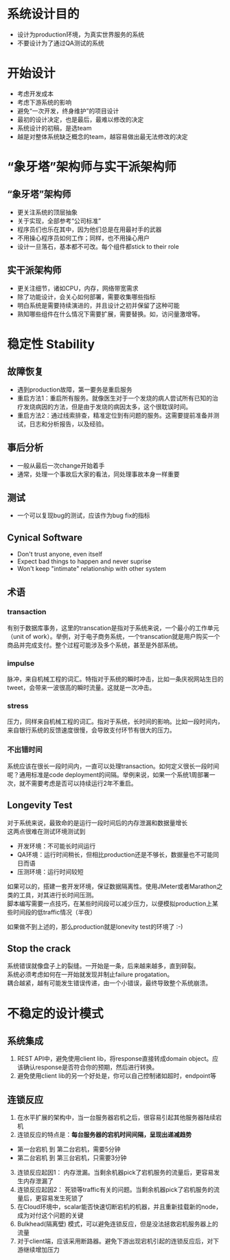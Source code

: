 # 系统设计目的
* 设计为production环境，为真实世界服务的系统
* 不要设计为了通过QA测试的系统

# 开始设计
* 考虑开发成本
* 考虑下游系统的影响
* 避免“一次开发，终身维护”的项目设计
* 最初的设计决定，也是最后，最难以修改的决定
* 系统设计的初稿，是选team
* 越是对整体系统缺乏概念的team，越容易做出最无法修改的决定

# “象牙塔”架构师与实干派架构师
## “象牙塔”架构师
* 更关注系统的顶层抽象
* 关于实现，全部参考“公司标准”
* 程序员们也乐在其中，因为他们总是在用最衬手的武器
* 不用操心程序员如何工作；同样，也不用操心用户
* 设计一旦落石，基本都不可改。每个组件都stick to their role
## 实干派架构师
* 更关注细节，诸如CPU，内存，网络带宽需求
* 除了功能设计，会关心如何部署，需要收集哪些指标
* 明白系统是需要持续演进的，并且设计之初并保留了这种可能
* 熟知哪些组件在什么情况下需要扩展，需要替换。如，访问量激增等。

# 稳定性 Stability
## 故障恢复
* 遇到production故障，第一要务是重启服务
* 重启方法1：重启所有服务。就像医生对于一个发烧的病人尝试所有已知的治疗发烧病因的方法，但是由于发烧的病因太多，这个很耽误时间。
* 重启方法2：通过线索排查，精准定位到有问题的服务。这需要提前准备并测试，日志和分析报告，以及经验。
## 事后分析
* 一般从最后一次change开始着手
* 通常，处理一个事故后大家的看法，同处理事故本身一样重要
## 测试
* 一个可以复现bug的测试，应该作为bug fix的指标
## Cynical Software
* Don't trust anyone, even itself
* Expect bad things to happen and never suprise
* Won't keep "intimate" relationship with other system
## 术语
### transaction
有别于数据库事务，这里的transcation是指对于系统来说，一个最小的工作单元（unit of work）。举例，对于电子商务系统，一个transcation就是用户购买一个商品并完成支付。整个过程可能涉及多个系统，甚至是外部系统。
### impulse
脉冲，来自机械工程的词汇。特指对于系统的瞬时冲击，比如一条庆祝网站生日的tweet，会带来一波很高的瞬时流量。这就是一次冲击。
### stress
压力，同样来自机械工程的词汇。指对于系统，长时间的影响。比如一段时间内，来自银行系统的反馈速度很慢，会导致支付环节有很大的压力。
### 不出错时间
系统应该在很长一段时间内，一直可以处理transaction。如何定义很长一段时间呢？通用标准是code deployment的间隔。举例来说，如果一个系统1周部署一次，就不需要考虑是否可以持续运行2年不重启。
## Longevity Test
对于系统来说，最致命的是运行一段时间后的内存泄漏和数据量增长  
这两点很难在测试环境测试到
- 开发环境：不可能长时间运行
- QA环境：运行时间稍长，但相比production还是不够长，数据量也不可能同日而语
- 压测环境：运行时间较短

如果可以的，搭建一套开发环境，保证数据隔离性。使用JMeter或者Marathon之类的工具，对其进行长时间压测。  
脚本编写需要一点技巧，在某些时间段可以减少压力，以便模拟production上某些时间段的低traffic情况（半夜）

如果做不到上述的，那么production就是lonevity test的环境了 :-)

## Stop the crack
系统错误就像盘子上的裂缝。一开始是一条，后来越来越多，直到碎裂。  
系统必须考虑如何在一开始就发现并制止failure progatation。  
耦合越紧，越有可能发生错误传递，由一个小错误，最终导致整个系统崩溃。  

# 不稳定的设计模式
## 系统集成
1. REST API中，避免使用client lib，将response直接转成domain object。应该确认response是否符合你的预期，然后进行转换。
2. 避免使用client lib的另一个好处是，你可以自己控制诸如超时，endpoint等

## 连锁反应
1. 在水平扩展的架构中，当一台服务器宕机之后，很容易引起其他服务器陆续宕机
2. 连锁反应的特点是：**每台服务器的宕机时间间隔，呈现出递减趋势**
  - 第一台宕机 到 第二台宕机，需要5分钟
  - 第二台宕机 到 第三台宕机，只需要3分钟
3. 连锁反应起因1： 内存泄漏。当剩余机器pick了宕机服务的流量后，更容易发生内存泄漏了
4. 连锁反应起因2： 死锁等traffic有关的问题。当剩余机器pick了宕机服务的流量后，更容易发生死锁了
5. 在Cloud环境中，scalar能否快速切断宕机的机器，并且重新挂载新的node，成为对付这个问题的关键
6. Bulkhead(隔离壁) 模式，可以避免连锁反应，但是没法拯救宕机服务器上的流量
7. 对于client端，应该采用断路器。避免下游出现宕机引起的连锁反应后，对下游继续增加压力
